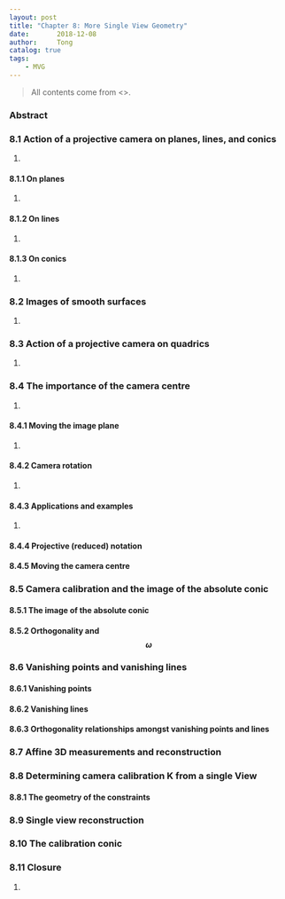 ```yaml
---
layout: post
title: "Chapter 8: More Single View Geometry"
date:       2018-12-08
author:     Tong
catalog: true
tags:
    - MVG
---
```


> All contents come from <<Multiple View Geometry in Computer Vision>>.

### Abstract



### 8.1 Action of a projective camera on planes, lines, and conics

1.

#### 8.1.1 On planes

1.


#### 8.1.2 On lines

1.

#### 8.1.3 On conics

1.

### 8.2 Images of smooth surfaces

1.

### 8.3 Action of a projective camera on quadrics

1.

### 8.4 The importance of the camera centre

1.

#### 8.4.1 Moving the image plane

1.

#### 8.4.2 Camera rotation

1.


#### 8.4.3 Applications and examples

1.


#### 8.4.4 Projective (reduced) notation

#### 8.4.5 Moving the camera centre

### 8.5 Camera calibration and the image of the absolute conic

#### 8.5.1 The image of the absolute conic

#### 8.5.2 Orthogonality and $$\omega$$

### 8.6 Vanishing points and vanishing lines

#### 8.6.1 Vanishing points

#### 8.6.2 Vanishing lines

#### 8.6.3 Orthogonality relationships amongst vanishing points and lines

### 8.7 Affine 3D measurements and reconstruction

### 8.8 Determining camera calibration K from a single View

#### 8.8.1 The geometry of the constraints

### 8.9 Single view reconstruction

### 8.10 The calibration conic

### 8.11 Closure

1.
